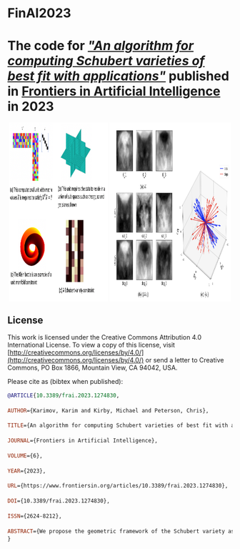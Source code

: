 # FinAI2023
The code for [**_"An algorithm for computing Schubert varieties of best fit with applications"_**](https://www.frontiersin.org/articles/10.3389/frai.2023.1274830/full) published in [Frontiers in Artificial Intelligence](https://www.frontiersin.org/journals/artificial-intelligence) in 2023
=======
<p align="center">
  <img src="https://raw.githubusercontent.com/kkarimov/FinAI2023/main/abstract_nodes_slides.png" alt="" style="height: 400px; width: 44%; margin: 0px; display: inline-block; vertical-align: top;">
  <img src="https://raw.githubusercontent.com/kkarimov/FinAI2023/main/fig10.jpg" alt="" style="height: 400px; width: 54%; margin: 0px; display: inline-block; vertical-align: top;">
</p>


## License
This work is licensed under the Creative Commons Attribution 4.0 International License. To view a copy of this license, visit [http://creativecommons.org/licenses/by/4.0/](http://creativecommons.org/licenses/by/4.0/) or send a letter to Creative Commons, PO Box 1866, Mountain View, CA 94042, USA.

Please cite as (bibtex when published):

```bibtex
@ARTICLE{10.3389/frai.2023.1274830,
  
AUTHOR={Karimov, Karim and Kirby, Michael and Peterson, Chris},   
	 
TITLE={An algorithm for computing Schubert varieties of best fit with applications},      
	
JOURNAL={Frontiers in Artificial Intelligence},      
	
VOLUME={6},           
	
YEAR={2023},      
	  
URL={https://www.frontiersin.org/articles/10.3389/frai.2023.1274830},       
	
DOI={10.3389/frai.2023.1274830},      
	
ISSN={2624-8212},   
   
ABSTRACT={We propose the geometric framework of the Schubert variety as a tool for representing a collection of subspaces of a fixed vector space. Specifically, given a collection of l-dimensional subspaces V<sub>1</sub>, …, V<sub>r</sub> of ℝ<sup>n</sup>, represented as the column spaces of matrices X<sub>1</sub>, …, X<sub>r</sub>, we seek to determine a representative matrix K∈ℝ<sup>n×k</sup> such that each subspace V<sub>i</sub> intersects (or comes close to intersecting) the span of the columns of K in at least c dimensions. We formulate a non-convex optimization problem to determine such a K along with associated sets of vectors {a<sub>i</sub>} and {b<sub>i</sub>} used to express linear combinations of the columns of the X<sub>i</sub> that are close to linear combinations of the columns of K. Further, we present a mechanism for integrating this representation into an artificial neural network architecture as a computational unit (which we refer to as an abstract node). The representative matrix K can be learned in situ, or sequentially, as part of a learning problem. Additionally, the matrix K can be employed as a change of coordinates in the learning problem. The set of all l-dimensional subspaces of ℝ<sup>n</sup> that intersects the span of the columns of K in at least c dimensions is an example of a Schubert subvariety of the Grassmannian GR(l, n). When it is not possible to find a Schubert variety passing through a collection of points on GR(l, n), the goal of the non-convex optimization problem is to find the Schubert variety of best fit, i.e., the Schubert variety that comes as close as possible to the points. This may be viewed as an analog of finding a subspace of best fit to data in a vector space. The approach we take is well-suited to the modeling of collections of sets of data either as a stand-alone Schubert variety of best fit (SVBF), or in the processing workflow of a deep neural network. We present applications to some classification problems on sets of data to illustrate the behavior of the method.}
}
```

<p>&nbsp;</p>

